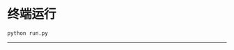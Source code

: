 # 终端运行

```shell
python run.py
```
***************************************************************************************************************************************************************************************************************************************************************************************************************************************************************************************************************************************************************************************************************************************************************************************************************************************************************************************************************************************************************************************************************************************************************************************************************************************